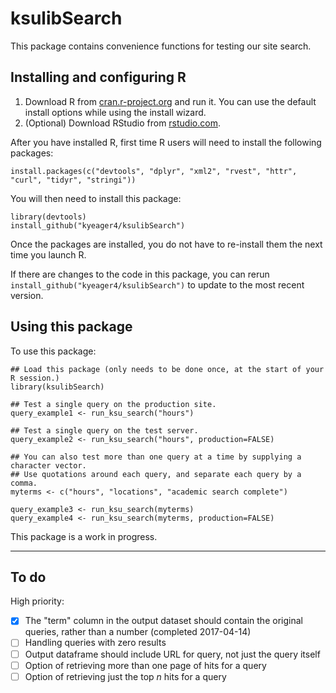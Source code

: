 # ksulibSearch

This package contains convenience functions for testing our site search.

## Installing and configuring R

1. Download R from [cran.r-project.org](https://cran.r-project.org/) and run it. You can use the default install options while using the install wizard.
2. (Optional) Download RStudio from [rstudio.com](https://www.rstudio.com/products/rstudio/download/).

After you have installed R, first time R users will need to install the following packages:
```{r}
install.packages(c("devtools", "dplyr", "xml2", "rvest", "httr", "curl", "tidyr", "stringi"))
```

You will then need to install this package:
```{r}
library(devtools)
install_github("kyeager4/ksulibSearch")
```

Once the packages are installed, you do not have to re-install them the next time you launch R.

If there are changes to the code in this package, you can rerun `install_github("kyeager4/ksulibSearch")` to update to the most recent version.

## Using this package

To use this package:
```{r}
## Load this package (only needs to be done once, at the start of your R session.)
library(ksulibSearch)

## Test a single query on the production site.
query_example1 <- run_ksu_search("hours")

## Test a single query on the test server.
query_example2 <- run_ksu_search("hours", production=FALSE)

## You can also test more than one query at a time by supplying a character vector. 
## Use quotations around each query, and separate each query by a comma.
myterms <- c("hours", "locations", "academic search complete")

query_example3 <- run_ksu_search(myterms)
query_example4 <- run_ksu_search(myterms, production=FALSE)
```

This package is a work in progress.

-------------------------

## To do

High priority:

- [X] The "term" column in the output dataset should contain the original queries, rather than a number (completed 2017-04-14)
- [ ] Handling queries with zero results
- [ ] Output dataframe should include URL for query, not just the query itself
- [ ] Option of retrieving more than one page of hits for a query
- [ ] Option of retrieving just the top _n_ hits for a query
